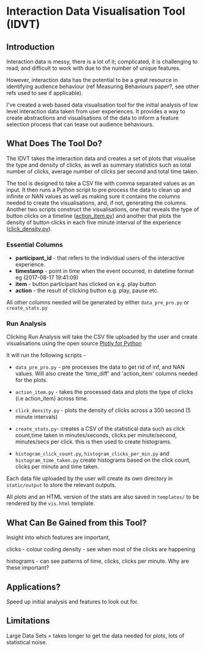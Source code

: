 
# Interaction Data Visualisation Tool (IDVT)


## Introduction

Interaction data is messy, there is a lot of it; complicated, it is challenging to read;
and difficult to work with due to the number of unique features.

However, interaction data has the potential to be a great resource in identifying audience
behaviour (ref Measuring Behaviours paper?, see other refs used to see if applicable).

I've created a web based data visualisation tool for the initial analysis of low level interaction data taken from user experiences. It provides a way to create abstractions and visualisations of the data to inform a feature selection process that can tease out audience behaviours.  

## What Does The Tool Do?

The IDVT takes the interaction data and creates a set of plots that visualise the type and density
of clicks, as well as summary statistics such as total number of clicks, average number of
clicks per second and total time taken.

The tool is designed to take a CSV file with comma separated values as an input. 
It then runs a Python script to pre process the data to clean up and infinite or NAN values as well as making sure it contains the columns needed to create the visualisations, and, if not, generating the columns. Another two scripts construct
the visualisations, one that reveals the type of button clicks on a timeline
([action_item.py](https://github.com/UoMResearchIT/bbc_data_flask_app/blob/master/static/scripts/action_item.py))
and another that plots the density of button clicks in each five minute interval of the experience
([click_density.py](https://github.com/UoMResearchIT/bbc_data_flask_app/blob/master/static/scripts/click_density.py)).








### Essential Columns

* **participant_id** - that refers to the individual users of the interactive experience.
* **timestamp** - point in time when the event occurred, in datetime format eg (2017-08-17 19:41:09)
* **item** - button participant has clicked on e.g. play button
* **action** - the result of clicking button e.g. play, pause etc.

All other columns needed will be generated by either `data_pre_pro.py` or `create_stats.py`

### Run Analysis

Clicking Run Analysis will take the CSV file uploaded by the user and create visualisations using the open source
[Plotly for Python](https://github.com/plotly/plotly.py)

It will run the following scripts -

* `data_pre_pro.py` - pre processes the data to get rid of inf, and NAN values.
Will also create the 'time_diff' and 'action_item' columns needed for the plots.

* `action_item.py` - takes the processed data and plots the type of clicks (i.e action_item) across time.

* `click_density.py` - plots the density of clicks across a 300 second (5 minute intervals)

* `create_stats.py`- creates a CSV of the statistical data such as click count,time taken in minutes/seconds, clicks per minute/second, minutes/secs per click.
this is then used to create histograms.

* `histogram_click_count.py`, `histogram_clicks_per_min.py` and `histogram_time_taken.py` create histograms based on the click count, clicks per minute and time taken.

Each data file uploaded by the user will create its own directory in `static/output` to store the relevant outputs.

All plots and an HTML version of the stats are also saved in `templates/` to be rendered by the `vis.html` template.

## What Can Be Gained from this Tool?

Insight into which features are important,

clicks - colour coding
density - see when most of the clicks are happening

histograms - can see patterns of time, clicks, clicks per minute. Why are these important?

## Applications?

Speed up initial analysis and features to look out for.


## Limitations

Large Data Sets = takes longer to get the data needed for plots, lots of statistical noise.
